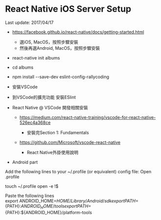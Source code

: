 # React Native iOS Server Setup
Last update: 2017/04/17

- https://facebook.github.io/react-native/docs/getting-started.html
    - 選iOS, MacOS，按照步驟安裝
    - 然後再選Android, MacOS，按照步驟安裝

- react-native init albums
- cd albums
- npm install --save-dev eslint-config-rallycoding
- 安裝VSCode
- 到VSCode的擴充功能 安裝ESlint

- React Native @ VSCode 開發相關安裝
  - https://medium.com/react-native-training/vscode-for-react-native-526ec4a368ce
    - 安裝完Section 1: Fundamentals

  - https://github.com/Microsoft/vscode-react-native
    - React Native外掛使用說明

- Android part

Add the following lines to your ~/.profile (or equivalent) config file:
Open .profile

touch ~/.profile
open -e !$

Paste the following lines  
export ANDROID_HOME=${HOME}/Library/Android/sdk
export PATH=${PATH}:${ANDROID_HOME}/tools
export PATH=${PATH}:${ANDROID_HOME}/platform-tools
